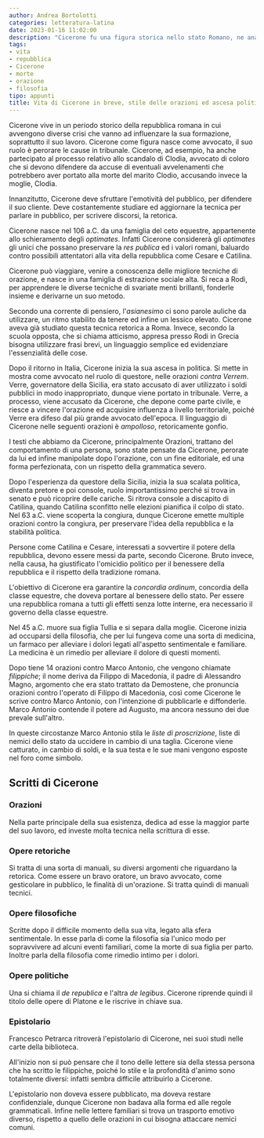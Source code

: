 ```yaml
---
author: Andrea Bortolotti
categories: letteratura-latina
date: 2023-01-16 11:02:00
description: "Cicerone fu una figura storica nello stato Romano, ne analizziamo la vita, lo stile delle orazioni scritte e le sue opere."
tags:
- vita
- repubblica
- Cicerone
- morte
- orazione
- filosofia
tipo: appunti
title: Vita di Cicerone in breve, stile delle orazioni ed ascesa politica
---
```


Cicerone vive in un periodo storico della repubblica romana in cui avvengono diverse crisi che vanno ad influenzare la sua formazione, soprattutto il suo lavoro. Cicerone come figura nasce come avvocato, il suo ruolo è perorare le cause in tribunale. Cicerone, ad esempio, ha anche partecipato al processo relativo allo scandalo di Clodia, avvocato di coloro che si devono difendere da accuse di eventuali avvelenamenti che potrebbero aver portato alla morte del marito Clodio, accusando invece la moglie, Clodia.

Innanzitutto, Cicerone deve sfruttare l'emotività del pubblico, per difendere il suo cliente. Deve costantemente studiare ed aggiornare la tecnica per parlare in pubblico, per scrivere discorsi, la retorica. 

Cicerone nasce nel 106 a.C. da una famiglia del ceto equestre, appartenente allo schieramento degli _optimates_. Infatti Cicerone considererà gli _optimates_ gli unici che possano preservare la _res publica_ ed i valori romani, baluardo contro possibili attentatori alla vita della repubblica come Cesare e Catilina.

Cicerone può viaggiare, venire a conoscenza delle migliore tecniche di orazione, e nasce in una famiglia di estrazione sociale alta. Si reca a Rodi, per apprendere le diverse tecniche di svariate menti brillanti, fonderle insieme e derivarne un suo metodo. 

Secondo una corrente di pensiero, l'_asianesimo_ ci sono parole auliche da utilizzare, un ritmo stabilito da tenere ed infine un lessico elevato. Cicerone aveva già studiato questa tecnica retorica a Roma. Invece, secondo la scuola opposta, che si chiama atticismo, appresa presso Rodi in Grecia bisogna utilizzare frasi brevi, un linguaggio semplice ed evidenziare l'essenzialità delle cose. 

Dopo il ritorno in Italia, Cicerone inizia la sua ascesa in politica. Si mette in mostra come avvocato nel ruolo di questore, nelle orazioni _contra Verrem_. Verre, governatore della Sicilia, era stato accusato di aver utilizzato i soldi pubblici in modo inappropriato, dunque viene portato in tribunale. Verre, a processo, viene accusato da Cicerone, che depone come parte civile, e riesce a vincere l'orazione ed acquisire influenza a livello territoriale, poiché Verre era difeso dal più grande avvocato dell'epoca. Il linguaggio di Cicerone nelle seguenti orazioni è _ampolloso_, retoricamente gonfio. 

I testi che abbiamo da Cicerone, principalmente Orazioni, trattano del comportamento di una persona, sono state pensate da Cicerone, perorate da lui ed infine manipolate dopo l'orazione, con un fine editoriale, ed una forma perfezionata, con un rispetto della grammatica severo. 

Dopo l'esperienza da questore della Sicilia, inizia la sua scalata politica, diventa pretore e poi console, ruolo importantissimo perché si trova in senato e può ricoprire delle cariche. Si ritrova console a discapito di Catilina, quando Catilina sconfitto nelle elezioni pianifica il colpo di stato. Nel 63 a.C. viene scoperta la congiura, dunque Cicerone emette multiple orazioni contro la congiura, per preservare l'idea della repubblica e la stabilità politica. 

Persone come Catilina e Cesare, interessati a sovvertire il potere della repubblica, devono essere messi da parte, secondo Cicerone. Bruto invece, nella causa, ha giustificato l'omicidio politico per il benessere della repubblica e il rispetto della tradizione romana.

L'obiettivo di Cicerone era garantire la _concordia ordinum_, concordia della classe equestre, che doveva portare al benessere dello stato. Per essere una repubblica romana a tutti gli effetti senza lotte interne, era necessario il governo della classe equestre. 

Nel 45 a.C. muore sua figlia Tullia e si separa dalla moglie. Cicerone inizia ad occuparsi della filosofia, che per lui fungeva come una sorta di medicina, un farmaco per alleviare i dolori legati all'aspetto sentimentale e familiare. La medicina è un rimedio per alleviare il dolore di questi momenti.

Dopo tiene 14 orazioni contro Marco Antonio, che vengono chiamate _filippiche_; il nome deriva da Filippo di Macedonia, il padre di Alessandro Magno, argomento che era stato trattato da Demostene, che pronuncia orazioni contro l'operato di Filippo di Macedonia, così come Cicerone le scrive contro Marco Antonio, con l'intenzione di pubblicarle e diffonderle. Marco Antonio contende il potere ad Augusto, ma ancora nessuno dei due prevale sull'altro. 

In queste circostanze Marco Antonio stila le _liste di proscrizione_, liste di nemici dello stato da uccidere in cambio di una taglia. Cicerone viene catturato, in cambio di soldi, e la sua testa e le sue mani vengono esposte nel foro come simbolo. 

## Scritti di Cicerone

### Orazioni

Nella parte principale della sua esistenza, dedica ad esse la maggior parte del suo lavoro, ed investe molta tecnica nella scrittura di esse. 

### Opere retoriche

Si tratta di una sorta di manuali, su diversi argomenti che riguardano la retorica. Come essere un bravo oratore, un bravo avvocato, come gesticolare in pubblico, le finalità di un'orazione. Si tratta quindi di manuali tecnici.

### Opere filosofiche

Scritte dopo il difficile momento della sua vita, legato alla sfera sentimentale. In esse parla di come la filosofia sia l'unico modo per sopravvivere ad alcuni eventi familiari, come la morte di sua figlia per parto. Inoltre parla della filosofia come rimedio intimo per i dolori. 

### Opere politiche

Una si chiama il _de republica_ e l'altra _de legibus_. Cicerone riprende quindi il titolo delle opere di Platone e le riscrive in chiave sua.

### Epistolario

Francesco Petrarca ritroverà l'epistolario di Cicerone, nei suoi studi nelle carte della biblioteca. 

All'inizio non si può pensare che il tono delle lettere sia della stessa persona che ha scritto le filippiche, poiché lo stile e la profondità d'animo sono totalmente diversi: infatti sembra difficile attribuirlo a Cicerone. 

L'epistolario non doveva essere pubblicato, ma doveva restare confidenziale, dunque Cicerone non badava alla forma ed alle regole grammaticali. Infine nelle lettere familiari si trova un trasporto emotivo diverso, rispetto a quello delle orazioni in cui bisogna attaccare nemici comuni. 